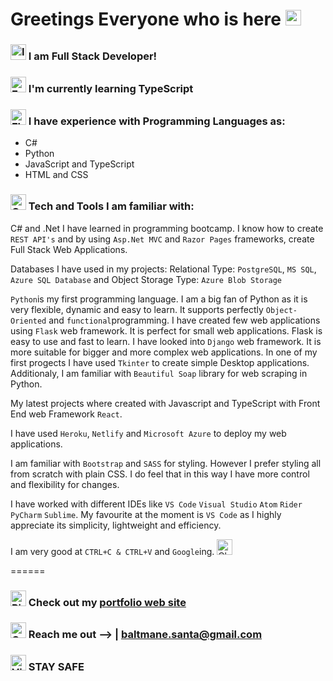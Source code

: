 
# Greetings Everyone who is here <img src="https://raw.githubusercontent.com/Tarikul-Islam-Anik/Animated-Fluent-Emojis/master/Emojis/Hand%20gestures/Heart%20Hands%20Medium-Light%20Skin%20Tone.png" alt="Heart Hands Medium-Light Skin Tone" width="25" height="25" />

### <img src="https://raw.githubusercontent.com/Tarikul-Islam-Anik/Animated-Fluent-Emojis/master/Emojis/Hand%20gestures/Index%20Pointing%20Up.png" alt="Index Pointing Up" width="25" height="25" /> I am Full Stack Developer! 
### <img src="https://raw.githubusercontent.com/Tarikul-Islam-Anik/Animated-Fluent-Emojis/master/Emojis/Hand%20gestures/Eyes.png" alt="Eyes" width="25" height="25" /> I'm currently learning TypeScript
### <img src="https://raw.githubusercontent.com/Tarikul-Islam-Anik/Animated-Fluent-Emojis/master/Emojis/Hand%20gestures/Flexed%20Biceps.png" alt="Flexed Biceps" width="25" height="25" /> I have experience with Programming Languages as:
* C#
* Python
* JavaScript and TypeScript
* HTML and CSS


### <img src="https://raw.githubusercontent.com/Tarikul-Islam-Anik/Animated-Fluent-Emojis/master/Emojis/Hand%20gestures/OK%20Hand.png" alt="OK Hand" width="25" height="25" /> Tech and Tools I am familiar with:

C# and .Net I have learned in programming bootcamp. I know how to create `REST API's` and by using `Asp.Net MVC` and `Razor Pages` frameworks, create Full Stack Web Applications. 

Databases I have used in my projects: Relational Type: `PostgreSQL`, `MS SQL`,  `Azure SQL Database` and Object Storage Type: `Azure Blob Storage`

`Python`is my first programming language. I am a big fan of Python as it is very flexible, 
dynamic and easy to learn. It supports perfectly `Object-Oriented` and `functional`programming. 
I have created few web applications using `Flask` web framework. It is perfect for small web applications. Flask is easy to use and fast to learn.
I have looked into `Django` web framework. It is more suitable for bigger and more complex web applications. In one of my first progects I have used `Tkinter` to create simple Desktop applications. Additionaly, I am familiar with `Beautiful Soap` library for web scraping in Python. 
 
My latest projects where created with Javascript and TypeScript with Front End web Framework `React`.

I have used  `Heroku`, `Netlify` and `Microsoft Azure` to deploy my web applications.

I am familiar with `Bootstrap` and `SASS` for styling. However I prefer styling all from scratch with plain CSS. I do feel that in this way I have more control and flexibility for changes.

I have worked with different IDEs like `VS Code` `Visual Studio` `Atom` `Rider` `PyCharm` `Sublime`. My favourite at the moment is `VS Code` as I highly appreciate its simplicity, lightweight and efficiency. 

I am very good at `CTRL+C & CTRL+V` and `Google`ing. <img src="https://raw.githubusercontent.com/Tarikul-Islam-Anik/Animated-Fluent-Emojis/master/Emojis/Hand%20gestures/Clapping%20Hands.png" alt="Clapping Hands" width="25" height="25" />

======

### <img src="https://raw.githubusercontent.com/Tarikul-Islam-Anik/Animated-Fluent-Emojis/master/Emojis/Hand%20gestures/Pinched%20Fingers.png" alt="Pinched Fingers" width="25" height="25" /> Check out my [portfolio web site](https://sabapolio.netlify.app/)
### <img src="https://raw.githubusercontent.com/Tarikul-Islam-Anik/Animated-Fluent-Emojis/master/Emojis/Hand%20gestures/Call%20Me%20Hand.png" alt="Call Me Hand" width="25" height="25" /> Reach me out --> |  baltmane.santa@gmail.com
### <img src="https://raw.githubusercontent.com/Tarikul-Islam-Anik/Animated-Fluent-Emojis/master/Emojis/Hand%20gestures/Victory%20Hand.png" alt="Victory Hand" width="25" height="25" /> STAY SAFE
